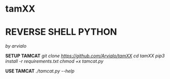 # tamXX
# REVERSE SHELL PYTHON
*by arvialo*

**SETUP TAMCAT**
*git clone https://github.com/Arvialo/tamXX*
*cd tamXX*
*pip3 install -r requirements.txt*
*chmod +x tamcat.py*

**USE TAMCAT**
*./tamcat.py --help*
